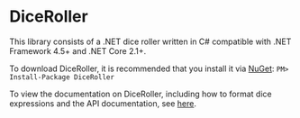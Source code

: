 # DiceRoller
This library consists of a .NET dice roller written in C# compatible with .NET Framework 4.5+ and .NET Core 2.1+.

To download DiceRoller, it is recommended that you install it via [NuGet](https://www.nuget.org/packages/DiceRoller/):
```PM> Install-Package DiceRoller```

To view the documentation on DiceRoller, including how to format dice
expressions and the API documentation, see [here](https://skizzerz.net/DiceRoller).
